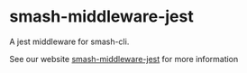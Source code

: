 # smash-middleware-jest

A jest middleware for smash-cli.

See our website
[smash-middleware-jest](https://www.smash-cli.com/docs/documentation/middlewares/smash-middleware-jest.html) for more
information
